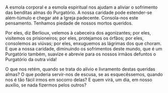 
A esmola corporal e a esmola espiritual nos ajudam a aliviar o sofrimento das benditas almas do Purgatório. A nossa caridade pode estender-se além-túmulo e chegar até a Igreja padecente. Consola-nos este pensamento. Tenhamos piedade de nossos mortos queridos.

Por eles, diz Berlioux, velemos à cabeceira dos agonizantes; por eles, visitemos os prisioneiros; por eles, protejamos os órfãos; por eles, consolemos as viúvas; por eles, enxuguemos as lágrimas dos que choram. E que a nossa caridade, diminuindo os sofrimentos deste mundo, que é um Purgatório também, suavize e abrevie para os nossos irmãos defuntos o Purgatório da outra vida!

O que nos retém, quando se trata do alívio e livramento destas queridas almas? O que poderia servir-nos de escusa, se as esquecêssemos, quando nos é tão fácil irmos em socorro delas? E quem virá, um dia, em nosso auxílio, se nada fizermos pelos outros?


